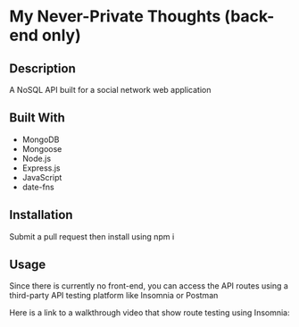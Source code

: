 # My Never-Private Thoughts (back-end only)

## Description

A NoSQL API built for a social network web application

## Built With

* MongoDB
* Mongoose
* Node.js
* Express.js
* JavaScript
* date-fns

## Installation

Submit a pull request then install using npm i

## Usage 

Since there is currently no front-end, you can access the API routes using a third-party API testing platform like Insomnia or Postman

Here is a link to a walkthrough video that show route testing using Insomnia:

